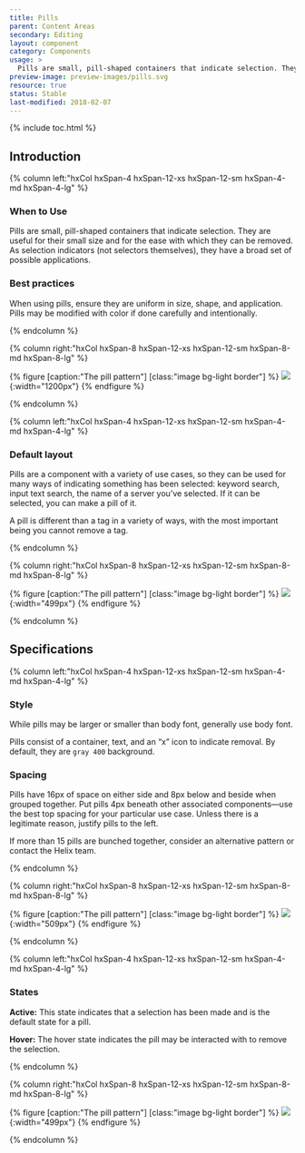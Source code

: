 ```yaml
---
title: Pills
parent: Content Areas
secondary: Editing
layout: component
category: Components
usage: >
  Pills are small, pill-shaped containers that indicate selection. They are useful for their small size and for the ease with which they can be removed. As selection indicators (not selectors themselves), they have a broad set of possible applications. 
preview-image: preview-images/pills.svg
resource: true
status: Stable
last-modified: 2018-02-07
---
```



{% include toc.html %}

<section class="static-section" markdown="1">

## Introduction

<div class="hxRow" markdown="1">

{% column left:"hxCol hxSpan-4 hxSpan-12-xs hxSpan-12-sm hxSpan-4-md hxSpan-4-lg" %}

### When to Use

Pills are small, pill-shaped containers that indicate selection. They are useful for their small size and for the ease with which they can be removed. As selection indicators (not selectors themselves), they have a broad set of possible applications. 

### Best practices

When using pills, ensure they are uniform in size, shape, and application. Pills may be modified with color if done carefully and intentionally. 

{% endcolumn %}

{% column right:"hxCol hxSpan-8 hxSpan-12-xs hxSpan-12-sm hxSpan-8-md hxSpan-8-lg" %}

{% figure [caption:"The pill pattern"] [class:"image bg-light border"] %}
![]({{site.url}}/assets/images/components/content-areas/pills/pills-hero.png){:width="1200px"}
{% endfigure %}

{% endcolumn %}

</div>
  
</section> 

<section class="static-section" markdown="1">

<div class="hxRow" markdown="1">

{% column left:"hxCol hxSpan-4 hxSpan-12-xs hxSpan-12-sm hxSpan-4-md hxSpan-4-lg" %}

### Default layout

Pills are a component with a variety of use cases, so they can be used for many ways of indicating something has been selected: keyword search, input text search, the name of a server you’ve selected. If it can be selected, you can make a pill of it. 

A pill is different than a tag in a variety of ways, with the most important being you cannot remove a tag.

{% endcolumn %}

{% column right:"hxCol hxSpan-8 hxSpan-12-xs hxSpan-12-sm hxSpan-8-md hxSpan-8-lg" %}

{% figure [caption:"The pill pattern"] [class:"image bg-light border"] %}
![]({{site.url}}/assets/images/components/content-areas/pills/pills-default.png){:width="499px"}
{% endfigure %}

{% endcolumn %}

</div>
  
</section> 

## Specifications

<section class="static-section" markdown="1">

<div class="hxRow" markdown="1">

{% column left:"hxCol hxSpan-4 hxSpan-12-xs hxSpan-12-sm hxSpan-4-md hxSpan-4-lg" %}

### Style

While pills may be larger or smaller than body font, generally use body font.

Pills consist of a container, text, and an “x” icon to indicate removal. By default, they are `gray 400` background.

### Spacing

Pills have 16px of space on either side and 8px below and beside when grouped together. Put pills 4px beneath other associated components&mdash;use the best top spacing for your particular use case. Unless there is a legitimate reason, justify pills to the left.

If more than 15 pills are bunched together, consider an alternative pattern or contact the Helix team.

{% endcolumn %}

{% column right:"hxCol hxSpan-8 hxSpan-12-xs hxSpan-12-sm hxSpan-8-md hxSpan-8-lg" %}

{% figure [caption:"The pill pattern"] [class:"image bg-light border"] %}
![]({{site.url}}/assets/images/components/content-areas/pills/pills-specs.png){:width="509px"}
{% endfigure %}

{% endcolumn %}

</div>
  
</section> 

<section class="static-section" markdown="1">

<div class="hxRow" markdown="1">

{% column left:"hxCol hxSpan-4 hxSpan-12-xs hxSpan-12-sm hxSpan-4-md hxSpan-4-lg" %}

### States

**Active:** This state indicates that a selection has been made and is the default state for a pill.

**Hover:** The hover state indicates the pill may be interacted with to remove the selection.

{% endcolumn %}

{% column right:"hxCol hxSpan-8 hxSpan-12-xs hxSpan-12-sm hxSpan-8-md hxSpan-8-lg" %}

{% figure [caption:"The pill pattern"] [class:"image bg-light border"] %}
![]({{site.url}}/assets/images/components/content-areas/pills/pills-states.png){:width="499px"}
{% endfigure %}

{% endcolumn %}

</div>
  
</section> 
